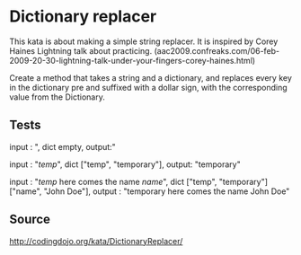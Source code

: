 # Dictionary replacer

This kata is about making a simple string replacer. It is inspired by Corey Haines Lightning talk about practicing. (aac2009.confreaks.com/06-feb-2009-20-30-lightning-talk-under-your-fingers-corey-haines.html)

Create a method that takes a string and a dictionary, and replaces every key in the dictionary pre and suffixed with a dollar sign, with the corresponding value from the Dictionary.

## Tests

input : ", dict empty, output:"

input : "$temp$", dict ["temp", "temporary"], output: "temporary"

input : "$temp$ here comes the name $name$", dict ["temp", "temporary"] ["name", "John Doe"], output : "temporary here comes the name John Doe"

## Source

http://codingdojo.org/kata/DictionaryReplacer/
